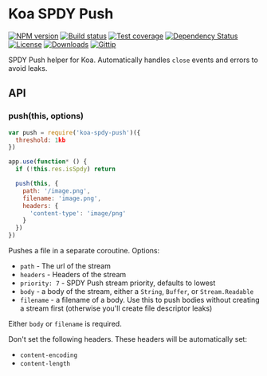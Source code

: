# Koa SPDY Push

[![NPM version][npm-image]][npm-url]
[![Build status][travis-image]][travis-url]
[![Test coverage][coveralls-image]][coveralls-url]
[![Dependency Status][david-image]][david-url]
[![License][license-image]][license-url]
[![Downloads][downloads-image]][downloads-url]
[![Gittip][gittip-image]][gittip-url]

SPDY Push helper for Koa.
Automatically handles `close` events and errors to avoid leaks.

## API

### push(this, options)

```js
var push = require('koa-spdy-push')({
  threshold: 1kb
})

app.use(function* () {
  if (!this.res.isSpdy) return

  push(this, {
    path: '/image.png',
    filename: 'image.png',
    headers: {
      'content-type': 'image/png'
    }
  })
})
```

Pushes a file in a separate coroutine.
Options:

- `path` <required> - The url of the stream
- `headers` <required> - Headers of the stream
- `priority: 7`  - SPDY Push stream priority, defaults to lowest
- `body` - a body of the stream, either a `String`, `Buffer`, or `Stream.Readable`
- `filename` - a filename of a body. Use this to push bodies without creating a stream first (otherwise you'll create file descriptor leaks)

Either `body` or `filename` is required.

Don't set the following headers.
These headers will be automatically set:

- `content-encoding`
- `content-length`

[npm-image]: https://img.shields.io/npm/v/koa-spdy-push.svg?style=flat-square
[npm-url]: https://npmjs.org/package/koa-spdy-push
[github-tag]: http://img.shields.io/github/tag/koajs/spdy-push.svg?style=flat-square
[github-url]: https://github.com/koajs/spdy-push/tags
[travis-image]: https://img.shields.io/travis/koajs/spdy-push.svg?style=flat-square
[travis-url]: https://travis-ci.org/koajs/spdy-push
[coveralls-image]: https://img.shields.io/coveralls/koajs/spdy-push.svg?style=flat-square
[coveralls-url]: https://coveralls.io/r/koajs/spdy-push?branch=master
[david-image]: http://img.shields.io/david/koajs/spdy-push.svg?style=flat-square
[david-url]: https://david-dm.org/koajs/spdy-push
[license-image]: http://img.shields.io/npm/l/koa-spdy-push.svg?style=flat-square
[license-url]: LICENSE.md
[downloads-image]: http://img.shields.io/npm/dm/koa-spdy-push.svg?style=flat-square
[downloads-url]: https://npmjs.org/package/koa-spdy-push
[gittip-image]: https://img.shields.io/gittip/jonathanong.svg?style=flat-square
[gittip-url]: https://www.gittip.com/jonathanong/
